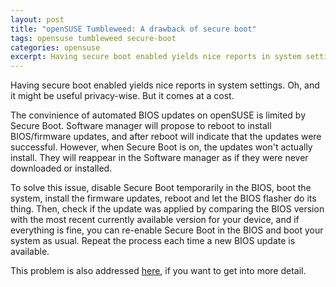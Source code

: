 ```yaml
---
layout: post
title: "openSUSE Tumbleweed: A drawback of secure boot"
tags: opensuse tumbleweed secure-boot
categories: opensuse
excerpt: Having secure boot enabled yields nice reports in system settings. Oh, and it might be useful privacy-wise. But it comes at a cost.
---
```


Having secure boot enabled yields nice reports in system settings. Oh, and it might be useful privacy-wise. But it comes at a cost. 

The convinience of automated BIOS updates on openSUSE is limited by Secure Boot. Software manager will propose to reboot to install BIOS/firmware updates, and after reboot will indicate that the updates were successful. However, when Secure Boot is on, the updates won't actually install. They will reappear in the Software manager as if they were never downloaded or installed. 

To solve this issue, disable Secure Boot temporarily in the BIOS, boot the system, install the firmware updates, reboot and let the BIOS flasher do its thing. Then, check if the update was applied by comparing the BIOS version with the most recent currently available version for your device, and if everything is fine, you can re-enable Secure Boot in the BIOS and boot your system as usual. Repeat the process each time a new BIOS update is available.

This problem is also addressed [here](https://blog.paranoidpenguin.net/2024/03/opensuse-tumbleweed-needs-to-fix-secure-boot/), if you want to get into more detail.